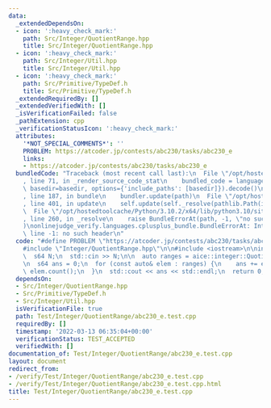 ```yaml
---
data:
  _extendedDependsOn:
  - icon: ':heavy_check_mark:'
    path: Src/Integer/QuotientRange.hpp
    title: Src/Integer/QuotientRange.hpp
  - icon: ':heavy_check_mark:'
    path: Src/Integer/Util.hpp
    title: Src/Integer/Util.hpp
  - icon: ':heavy_check_mark:'
    path: Src/Primitive/TypeDef.h
    title: Src/Primitive/TypeDef.h
  _extendedRequiredBy: []
  _extendedVerifiedWith: []
  _isVerificationFailed: false
  _pathExtension: cpp
  _verificationStatusIcon: ':heavy_check_mark:'
  attributes:
    '*NOT_SPECIAL_COMMENTS*': ''
    PROBLEM: https://atcoder.jp/contests/abc230/tasks/abc230_e
    links:
    - https://atcoder.jp/contests/abc230/tasks/abc230_e
  bundledCode: "Traceback (most recent call last):\n  File \"/opt/hostedtoolcache/Python/3.10.2/x64/lib/python3.10/site-packages/onlinejudge_verify/documentation/build.py\"\
    , line 71, in _render_source_code_stat\n    bundled_code = language.bundle(stat.path,\
    \ basedir=basedir, options={'include_paths': [basedir]}).decode()\n  File \"/opt/hostedtoolcache/Python/3.10.2/x64/lib/python3.10/site-packages/onlinejudge_verify/languages/cplusplus.py\"\
    , line 187, in bundle\n    bundler.update(path)\n  File \"/opt/hostedtoolcache/Python/3.10.2/x64/lib/python3.10/site-packages/onlinejudge_verify/languages/cplusplus_bundle.py\"\
    , line 401, in update\n    self.update(self._resolve(pathlib.Path(included), included_from=path))\n\
    \  File \"/opt/hostedtoolcache/Python/3.10.2/x64/lib/python3.10/site-packages/onlinejudge_verify/languages/cplusplus_bundle.py\"\
    , line 260, in _resolve\n    raise BundleErrorAt(path, -1, \"no such header\"\
    )\nonlinejudge_verify.languages.cplusplus_bundle.BundleErrorAt: Integer/QuotientRange.hpp:\
    \ line -1: no such header\n"
  code: "#define PROBLEM \"https://atcoder.jp/contests/abc230/tasks/abc230_e\"\n\n\
    #include \"Integer/QuotientRange.hpp\"\n\n#include <iostream>\n\nint main() {\n\
    \  s64 N;\n  std::cin >> N;\n\n  auto ranges = aice::integer::QuotientRange::create(N);\n\
    \n  s64 ans = 0;\n  for (const auto& elem : ranges) {\n    ans += elem.value *\
    \ elem.count();\n  }\n  std::cout << ans << std::endl;\n  return 0;\n}\n"
  dependsOn:
  - Src/Integer/QuotientRange.hpp
  - Src/Primitive/TypeDef.h
  - Src/Integer/Util.hpp
  isVerificationFile: true
  path: Test/Integer/QuotientRange/abc230_e.test.cpp
  requiredBy: []
  timestamp: '2022-03-13 06:35:04+00:00'
  verificationStatus: TEST_ACCEPTED
  verifiedWith: []
documentation_of: Test/Integer/QuotientRange/abc230_e.test.cpp
layout: document
redirect_from:
- /verify/Test/Integer/QuotientRange/abc230_e.test.cpp
- /verify/Test/Integer/QuotientRange/abc230_e.test.cpp.html
title: Test/Integer/QuotientRange/abc230_e.test.cpp
---
```

